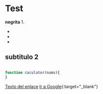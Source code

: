 # Test
**negrita**
1. 

  -
  -
  -
  
  ## subtitulo 2


```javascript

function caculator(nums){
}

```

[Texto del enlace](https://www.google.es)
[Ir a Google](https://www.google.com "Mensajito"){:target="_blank"}

  
